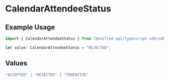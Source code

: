 # CalendarAttendeeStatus

## Example Usage

```typescript
import { CalendarAttendeeStatus } from "@unified-api/typescript-sdk/sdk/models/shared";

let value: CalendarAttendeeStatus = "REJECTED";
```

## Values

```typescript
"ACCEPTED" | "REJECTED" | "TENTATIVE"
```